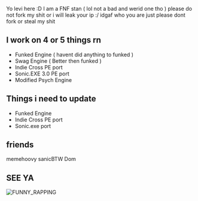 Yo levi here :D
 I am a FNF stan ( lol not a bad and werid one tho ) 
please do not fork my shit or i will leak your ip :/ idgaf who you are just please dont fork or steal my shit

## I work on 4 or 5 things rn 
- Funked Engine ( havent did anything to funked )
- Swag Engine ( Better then funked )
- Indie Cross PE port
- Sonic.EXE 3.0 PE port
- Modified Psych Engine
## Things i need to update
- Funked Engine 
- Indie Cross PE port
- Sonic.exe port
## friends
memehoovy
sanicBTW
Dom
## SEE YA

 ![FUNNY_RAPPING](https://user-images.githubusercontent.com/92174516/166082282-9728574b-29b1-40fe-8808-b876e98473fc.gif)
